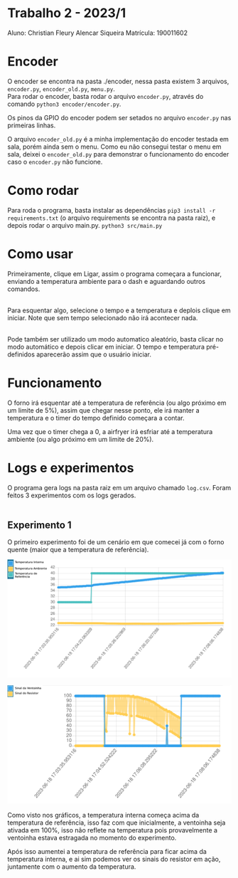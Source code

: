 # Trabalho 2 - 2023/1
Aluno: Christian Fleury Alencar Siqueira
Matrícula: 190011602

# Encoder
O encoder se encontra na pasta ./encoder, nessa pasta existem 3 arquivos, ```encoder.py```, ```encoder_old.py```, ```menu.py```.<br>
Para rodar o encoder, basta rodar o arquivo ```encoder.py```, através do comando ```python3 encoder/encoder.py```. <br>

Os pinos da GPIO do encoder podem ser setados no arquivo ```encoder.py``` nas primeiras linhas. <br>

O arquivo ```encoder_old.py``` é a minha implementação do encoder testada em sala, porém ainda sem o menu. Como eu não consegui testar o menu em sala, deixei o ```encoder_old.py``` para demonstrar o funcionamento do encoder caso o ```encoder.py``` não funcione.

# Como rodar

Para roda o programa, basta instalar as dependências ```pip3 install -r requirements.txt``` (o arquivo requirements se encontra na pasta raiz), e depois rodar o arquivo main.py. ```python3 src/main.py``` <br>

# Como usar

Primeiramente, clique em Ligar, assim o programa começara a funcionar, enviando a temperatura ambiente para o dash e aguardando outros comandos. <br><br>

Para esquentar algo, selecione o tempo e a temperatura e deplois clique em iniciar. Note que sem tempo selecionado não irá acontecer nada. <br><br>

Pode também ser utilizado um modo automatico aleatório, basta clicar no modo automático e depois clicar em iniciar. O tempo e temperatura pré-definidos aparecerão assim que o usuário iniciar.

# Funcionamento

O forno irá esquentar até a temperatura de referência (ou algo próximo em um limite de 5%), assim que chegar nesse ponto, ele irá manter a temperatura e o timer do tempo definido começara a contar. <br>

Uma vez que o timer chega a 0, a airfryer irá esfriar até a temperatura ambiente (ou algo próximo em um limite de 20%).

# Logs e experimentos

O programa gera logs na pasta raiz em um arquivo chamado ```log.csv```. Foram feitos 3 experimentos com os logs gerados. <br> <br>


## Experimento 1

O primeiro experimento foi de um cenário em que comecei já com o forno quente (maior que a temperatura de referência). <br>

![image info](./assets/sample_1_temperatures.png)

![image info](./assets/sample_1_signals.png)

Como visto nos gráficos, a temperatura interna começa acima da temperatura de referência, isso faz com que inicialmente, a ventoinha seja ativada em 100%, isso não reflete na temperatura pois provavelmente a ventoinha estava estragada no momento do experimento. <br>

Após isso aumentei a temperatura de referência para ficar acima da temperatura interna, e ai sim podemos ver os sinais do resistor em ação, juntamente com o aumento da temperatura.